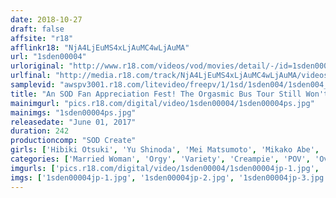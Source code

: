 ```yaml
---
date: 2018-10-27
draft: false
affsite: "r18"
afflinkr18: "NjA4LjEuMS4xLjAuMC4wLjAuMA"
url: "1sden00004"
urloriginal: "http://www.r18.com/videos/vod/movies/detail/-/id=1sden00004"
urlfinal: "http://media.r18.com/track/NjA4LjEuMS4xLjAuMC4wLjAuMA/videos/vod/movies/detail/-/id=1sden00004"
samplevid: "awspv3001.r18.com/litevideo/freepv/1/1sd/1sden004/1sden004_dmb_w.mp4"
title: "An SOD Fan Appreciation Fest! The Orgasmic Bus Tour Still Won't Stop I'm An Amateur Who Was Disqualified, But This Married Woman Gang Captured Me And Forced Me To Be Their Pleasure Cock And Participate In Total POV Blowjob Action! (*18 Amateur Male Participants)"
mainimgurl: "pics.r18.com/digital/video/1sden00004/1sden00004ps.jpg"
mainimgs: "1sden00004ps.jpg"
releasedate: "June 01, 2017"
duration: 242
productioncomp: "SOD Create"
girls: ['Hibiki Otsuki', 'Yu Shinoda', 'Mei Matsumoto', 'Mikako Abe', 'Aya Miyazaki', 'Ayaka Mutou', 'Airi Natsume', 'Aki Sasaki', 'Ai Mukai', 'Misa Suzumi']
categories: ['Married Woman', 'Orgy', 'Variety', 'Creampie', 'POV', 'Over 4 Hours', 'Minimal Mosaic', 'Hi-Def']
imgurls: ['pics.r18.com/digital/video/1sden00004/1sden00004jp-1.jpg', 'pics.r18.com/digital/video/1sden00004/1sden00004jp-2.jpg', 'pics.r18.com/digital/video/1sden00004/1sden00004jp-3.jpg', 'pics.r18.com/digital/video/1sden00004/1sden00004jp-4.jpg', 'pics.r18.com/digital/video/1sden00004/1sden00004jp-5.jpg', 'pics.r18.com/digital/video/1sden00004/1sden00004jp-6.jpg', 'pics.r18.com/digital/video/1sden00004/1sden00004jp-7.jpg', 'pics.r18.com/digital/video/1sden00004/1sden00004jp-8.jpg', 'pics.r18.com/digital/video/1sden00004/1sden00004jp-9.jpg', 'pics.r18.com/digital/video/1sden00004/1sden00004jp-10.jpg', 'pics.r18.com/digital/video/1sden00004/1sden00004jp-11.jpg', 'pics.r18.com/digital/video/1sden00004/1sden00004jp-12.jpg', 'pics.r18.com/digital/video/1sden00004/1sden00004jp-13.jpg', 'pics.r18.com/digital/video/1sden00004/1sden00004jp-14.jpg', 'pics.r18.com/digital/video/1sden00004/1sden00004jp-15.jpg', 'pics.r18.com/digital/video/1sden00004/1sden00004jp-16.jpg', 'pics.r18.com/digital/video/1sden00004/1sden00004jp-17.jpg', 'pics.r18.com/digital/video/1sden00004/1sden00004jp-18.jpg', 'pics.r18.com/digital/video/1sden00004/1sden00004jp-19.jpg', 'pics.r18.com/digital/video/1sden00004/1sden00004jp-20.jpg']
imgs: ['1sden00004jp-1.jpg', '1sden00004jp-2.jpg', '1sden00004jp-3.jpg', '1sden00004jp-4.jpg', '1sden00004jp-5.jpg', '1sden00004jp-6.jpg', '1sden00004jp-7.jpg', '1sden00004jp-8.jpg', '1sden00004jp-9.jpg', '1sden00004jp-10.jpg', '1sden00004jp-11.jpg', '1sden00004jp-12.jpg', '1sden00004jp-13.jpg', '1sden00004jp-14.jpg', '1sden00004jp-15.jpg', '1sden00004jp-16.jpg', '1sden00004jp-17.jpg', '1sden00004jp-18.jpg', '1sden00004jp-19.jpg', '1sden00004jp-20.jpg']
---
```

